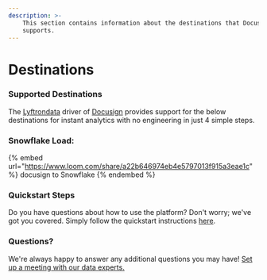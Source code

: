 ```yaml
---
description: >-
    This section contains information about the destinations that Docusign
    supports.
---
```


# Destinations

### Supported Destinations

The [Lyftrondata](https://www.lyftrondata.com/) driver of [Docusign](https://www.lyftrondata.com/integration/business-analytics/docusign/) provides support for the below destinations for instant analytics with no engineering in just 4 simple steps.

### Snowflake Load:

{% embed url="https://www.loom.com/share/a22b646974eb4e5797013f915a3eae1c" %}
docusign to Snowflake
{% endembed %}

### Quickstart Steps

Do you have questions about how to use the platform? Don't worry; we've got you covered. Simply follow the quickstart instructions [here](README.md).

### Questions? <a href="#questions" id="questions"></a>

We're always happy to answer any additional questions you may have! [Set up a meeting with our data experts.](https://www.lyftrondata.com/book-a-meeting/)
